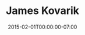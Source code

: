 ---
title: James Kovarik
date: 2015-02-01T00:00:00-07:00
tags:
  - eagle
description:
draft: false
---